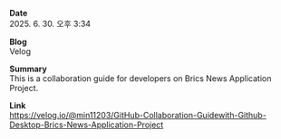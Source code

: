 **Date**  
2025. 6. 30. 오후 3:34

**Blog**  
Velog

**Summary**  
This is a collaboration guide for developers on Brics News Application Project.

**Link**  
https://velog.io/@min11203/GitHub-Collaboration-Guidewith-Github-Desktop-Brics-News-Application-Project